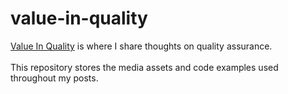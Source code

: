 # value-in-quality

[Value In Quality](https://valueinquality.blogspot.com/) is where I share thoughts on quality assurance.
<br><br>
This repository stores the media assets and code examples used throughout my posts.
